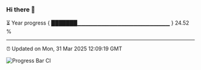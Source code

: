 ### Hi there 👋

⏳ Year progress { ███████▁▁▁▁▁▁▁▁▁▁▁▁▁▁▁▁▁▁▁▁▁▁▁ } 24.52 %

---

⏰ Updated on Mon, 31 Mar 2025 12:09:19 GMT

![Progress Bar CI](https://github.com/liununu/liununu/workflows/Progress%20Bar%20CI/badge.svg)
